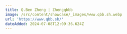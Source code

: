 ```yaml
---
title: Q.Ben Zheng | Zhengqbbb
image: /src/content/showcase/_images/www.qbb.sh.webp
url: 'https://www.qbb.sh/'
dateAdded: 2024-07-08T12:09:36.624Z
---
```


